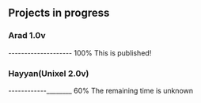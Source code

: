## Projects in progress

### Arad 1.0v
-------------------- 100% This is published!

### Hayyan(Unixel 2.0v)
------------________ 60% The remaining time is unknown
